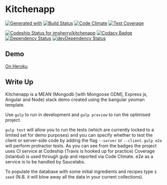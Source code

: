 # Kitchenapp

[![Generated with](https://img.shields.io/badge/generated%20with-bangular-blue.svg?style=flat-square)](https://github.com/42Zavattas/generator-bangular)
[![Build Status](https://travis-ci.org/jmsherry/kitchenapp.svg?branch=master)](https://travis-ci.org/jmsherry/kitchenapp) [![Code Climate](https://codeclimate.com/repos/55daafc9e30ba0552200973d/badges/d7ac6feef42a15537e3b/gpa.svg)](https://codeclimate.com/repos/55daafc9e30ba0552200973d/feed)
[![Test Coverage](https://codeclimate.com/repos/55daafc9e30ba0552200973d/badges/d7ac6feef42a15537e3b/coverage.svg)](https://codeclimate.com/repos/55daafc9e30ba0552200973d/coverage)

[ ![Codeship Status for jmsherry/kitchenapp](https://codeship.com/projects/2eabc9b0-2ace-0133-8c51-622b866f1c07/status?branch=master)](https://codeship.com/projects/98338)
[![Codacy Badge](https://www.codacy.com/project/badge/01f2c1ccfd1147f8a7e449c8de41a712)](https://www.codacy.com/app/james-m-sherry/kitchenapp)
[![Dependency Status](https://david-dm.org/jmsherry/kitchenapp.svg?style=flat)](https://david-dm.org/jmsherry/kitchenapp)
[![devDependency Status](https://david-dm.org/jmsherry/kitchenapp/dev-status.svg)](https://david-dm.org/jmsherry/kitchenapp#info=devDependencies)


## Demo
[On Heroku](https://kitchenapp2.herokuapp.com/)

## Write Up
Kitchenapp is a MEAN (Mongodb [with Mongoose ODM], Express js, Angular and Node) stack demo created using the bangular yeoman template.

Use `gulp` to run in development and `gulp preview` to run the optimised project.

`gulp test` will allow you to run the tests (which are currently locked to a limited set for demo purposes) and you can specify whether to test the client or server-side code by adding the flag `--server` or `--client`. `gulp e2e` will perform protractor tests. As you can see from the badges the project uses CI service at Codeship (Travis is hooked up for practice) Coverage (istanbul) is used through gulp and reported via Code Climate. e2e as a service is to be handled by Saucelabs.

To populate the database with some initial ingredients and recipes type `$ seed` (N.B. it will blow away all the data in your current collections).
